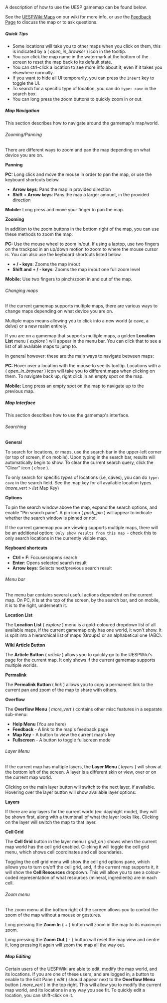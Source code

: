 A description of how to use the UESP gamemap can be found below.

See the [UESPWiki:Maps](https://en.uesp.net/wiki/UESPWiki:Maps) on our wiki for more info, or use the [Feedback Page](https://en.uesp.net/wiki/UESPWiki_talk:Maps) to discuss the map or to ask questions.

##### Quick Tips

- Some locations will take you to other maps when you click on them, this is indicated by a ( <i class="material-icons tiny">open_in_browser</i> ) icon in the tooltip.
- You can click the map name in the watermark at the bottom of the screen to reset the map back to its default state.
- You can ctrl-click a location to see more info about it, even if it takes you elsewhere normally.
- If you want to hide all UI temporarily, you can press the ``Insert`` key to toggle the UI.
- To search for a specific type of location, you can do ``type: cave`` in the search box.
- You can long press the zoom buttons to quickly zoom in or out.

##### Map Navigation

This section describes how to navigate around the gamemap's map/world.
###### Zooming/Panning

There are different ways to zoom and pan the map depending on what device you are on.

**Panning**

**PC:** Long click and move the mouse in order to pan the map, or use the keyboard shortcuts below.

- **Arrow keys**: Pans the map in provided direction
- **Shift + Arrow keys**: Pans the map a larger amount, in the provided direction

**Mobile:** Long press and move your finger to pan the map.

**Zooming**

In addition to the zoom buttons in the bottom right of the map, you can use these methods to zoom the map:

**PC:** Use the mouse wheel to zoom in/out. If using a laptop, use two fingers on the trackpad in an up/down motion to zoom to where the mouse cursor is.  You can also use the keyboard shortcuts listed below.

- **+ / - keys**: Zooms the map in/out
- **Shift and + / - keys**: Zooms the map in/out one full zoom level

**Mobile:** Use two fingers to pinch/zoom in and out of the map.

###### Changing maps

If the current gamemap supports multiple maps, there are various ways to change maps depending on what device you are on.

Multiple maps means allowing you to click into a new world (a cave, a delve) or a new realm entirely.

If you are on a gamemap that supports multiple maps, a golden **Location List** menu ( <i class="material-icons tiny">explore</i> ) will appear in the menu bar. You can click that to see a list of all available maps to jump to.

In general however: these are the main ways to navigate between maps:

**PC:** Hover over a location with the mouse to see its tooltip. Locations with a ( <i class="material-icons tiny">open_in_browser</i> ) icon will take you to different maps when clicking on them. To navigate back up, right click in an empty spot on the map.

**Mobile:** Long press an empty spot on the map to navigate up to the previous map.

##### Map Interface

This section describes how to use the gamemap's interface.
###### Searching

**General**

To search for locations, or maps, use the search bar in the upper-left corner (or top of screen, if on mobile). Upon typing in the search bar, results will automatically begin to show. To clear the current search query, click the "Clear" icon ( <i class="material-icons tiny">close</i> ).

To only search for specific _types_ of locations (i.e, caves), you can do ``type: cave`` in the search field. See the map key for all available location types. (<i class="material-icons tiny">more_vert</i> > <i class="material-icons tiny">list</i> Map Key)

**Options**

To pin the search window above the map, expand the search options, and enable "Pin search pane". A pin icon ( <i class="material-icons tiny">push_pin</i> ) will appear to indicate whether the search window is pinned or not.

If the current gamemap you are viewing supports multiple maps, there will be an additional option: ``Only show results from this map`` - check this to only search locations in the currently visible map.

**Keyboard shortcuts**

- **Ctrl + F**: Focuses/opens search
- **Enter**: Opens selected search result
- **Arrow keys**: Selects next/previous search result

###### Menu bar

The menu bar contains several useful actions dependent on the current map. On PC, it is at the top of the screen, by the search bar, and on mobile, it is to the right, underneath it.

**Location List**

The **Location List** ( <i class="material-icons tiny">explore</i> ) menu is a gold-coloured dropdown list of all available maps, if the current gamemap only has one world, it won't show. It is split into a hierarchical list of maps (Groups) or an alphabetical one (ABC).

**Wiki Article Button**

The **Article Button** ( <i class="material-icons tiny">article</i> ) allows you to quickly go to the UESPWiki's page for the current map. It only shows if the current gamemap supports multiple worlds.

**Permalink**

The **Permalink Button** ( <i class="material-icons tiny">link</i> ) allows you to copy a permanent link to the current pan and zoom of the map to share with others.

**Overflow**

The **Overflow Menu** ( <i class="material-icons tiny">more_vert</i> ) contains other misc features in a separate sub-menu:

- **Help Menu** (You are here)
- **Feedback** - A link to the map's feedback page
- **Map Key** - A button to view the current map's key
- **Fullscreen** - A button to toggle fullscreen mode

###### Layer Menu

If the current map has multiple layers, the  **Layer Menu** ( <i class="material-icons tiny">layers</i> ) will show at the bottom left of the screen. A layer is a different skin or view, over or on the current map world.

Clicking on the main layer button will switch to the next layer, if available. Hovering over the layer button will show available layer options:

**Layers**

If there are any layers for the current world (ex: day/night mode), they will be shown first, along with a thumbnail of what the layer looks like. Clicking on the layer will switch the map to that layer.

**Cell Grid**

The **Cell Grid** button in the layer menu ( <i class="material-icons tiny">grid_on</i> ) shows when the current map world has the cell grid enabled. Clicking it will toggle the cell grid menu, which shows cell coordinates and cell boundaries.

Toggling the cell grid menu will show the cell grid options pane, which allows you to turn on/off the cell grid, and, if the current map supports it, it will show the **Cell Resources** dropdown. This will allow you to see a colour-coded representation of what resources (mineral, ingredients) are in each cell.

###### Zoom menu

The zoom menu at the bottom right of the screen allows you to control the zoom of the map without a mouse or gestures.

Long pressing the **Zoom In** ( + ) button will zoom in the map to its maximum zoom.

Long pressing the **Zoom Out** ( - ) button will reset the map view and centre it, long pressing it again will zoom the map all the way out.

##### Map Editing

Certain users of the UESPWiki are able to edit, modify the map world, and its locations. If you are one of these users, and are logged in, a button to enable to the Edit Pane ( <i class="material-icons tiny">edit</i> ) should appear next to the **Overflow Menu** button ( <i class="material-icons tiny">more_vert</i> ) in the top right. This will allow you to modify the current map world, and its locations in any way you see fit. To quickly edit a location, you can shift-click on it.